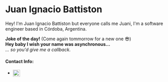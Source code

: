 # Juan Ignacio Battiston

Hey! I'm Juan Ignacio Battiston but everyone calls me Juani, I'm a software engineer based in Córdoba, Argentina.

<b>Joke of the day!</b> (Come again tommorrow for a new one 😎)<br><b>Hey baby I wish your name was asynchronous...</b><br><i>... so you'd give me a callback.</i>

#### Contact Info:

- [<img align="center" width="22px" src="https://upload.wikimedia.org/wikipedia/commons/thumb/7/7e/Gmail_icon_%282020%29.svg/1280px-Gmail_icon_%282020%29.svg.png" style="max-width: 100%;">](mailto:juan.i.b02@hotmail.com)
